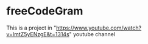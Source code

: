 # freeCodeGram
 This is a project in "https://www.youtube.com/watch?v=ImtZ5yENzgE&t=1314s" youtube channel
